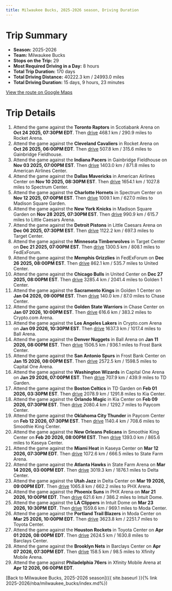 ```yaml
---
title: Milwaukee Bucks, 2025-2026 season, Driving Duration
---
```


# Trip Summary
- **Season:** 2025-2026
- **Team:** Milwaukee Bucks
- **Stops on the Trip:** 29
- **Most Required Driving in a Day:** 8 hours
- **Total Trip Duration:** 170 days
- **Total Driving Distance:** 40222.3 km / 24993.0 miles
- **Total Driving Duration:** 15 days, 9 hours, 23 minutes

[View the route on Google Maps](https://www.google.com/maps/dir/Scotiabank+Arena+Toronto+ON/Rocket+Arena+Cleveland+OH/Gainbridge+Fieldhouse+Indianapolis+IN/American+Airlines+Center+Dallas+TX/Spectrum+Center+Charlotte+NC/Madison+Square+Garden+New+York+NY/Little+Caesars+Arena+Detroit+MI/Target+Center+Minneapolis+MN/FedExForum+Memphis+TN/United+Center+Chicago+IL/Golden+1+Center+Sacramento+CA/Chase+Center+San+Francisco+CA/Crypto.com+Arena+Los+Angeles+CA/Ball+Arena+Denver+CO/Frost+Bank+Center+San+Antonio+TX/Capital+One+Arena+Washington+DC/TD+Garden+Boston+MA/Kia+Center+Orlando+FL/Paycom+Center+Oklahoma+City+OK/Smoothie+King+Center+New+Orleans+LA/Kaseya+Center+Miami+FL/State+Farm+Arena+Atlanta+GA/Delta+Center+Salt+Lake+City+UT/PHX+Arena+Phoenix+AZ/Intuit+Dome+Inglewood+CA/Moda+Center+Portland+OR/Toyota+Center+Houston+TX/Barclays+Center+Brooklyn+NY/Xfinity+Mobile+Arena+Philadelphia+PA)

# Trip Details
1. Attend the game against the **Toronto Raptors** in Scotiabank Arena on **Oct 24 2025, 07:30PM EDT**. Then [drive](https://www.google.com/maps/dir/Scotiabank+Arena+Toronto+ON/Rocket+Arena+Cleveland+OH) 468.1 km / 290.9 miles to Rocket Arena.
2. Attend the game against the **Cleveland Cavaliers** in Rocket Arena on **Oct 26 2025, 06:00PM EDT**. Then [drive](https://www.google.com/maps/dir/Rocket+Arena+Cleveland+OH/Gainbridge+Fieldhouse+Indianapolis+IN) 507.8 km / 315.6 miles to Gainbridge Fieldhouse.
3. Attend the game against the **Indiana Pacers** in Gainbridge Fieldhouse on **Nov 03 2025, 07:00PM EST**. Then [drive](https://www.google.com/maps/dir/Gainbridge+Fieldhouse+Indianapolis+IN/American+Airlines+Center+Dallas+TX) 1403.0 km / 871.8 miles to American Airlines Center.
4. Attend the game against the **Dallas Mavericks** in American Airlines Center on **Nov 10 2025, 08:30PM EST**. Then [drive](https://www.google.com/maps/dir/American+Airlines+Center+Dallas+TX/Spectrum+Center+Charlotte+NC) 1654.1 km / 1027.8 miles to Spectrum Center.
5. Attend the game against the **Charlotte Hornets** in Spectrum Center on **Nov 12 2025, 07:00PM EST**. Then [drive](https://www.google.com/maps/dir/Spectrum+Center+Charlotte+NC/Madison+Square+Garden+New+York+NY) 1009.1 km / 627.0 miles to Madison Square Garden.
6. Attend the game against the **New York Knicks** in Madison Square Garden on **Nov 28 2025, 07:30PM EST**. Then [drive](https://www.google.com/maps/dir/Madison+Square+Garden+New+York+NY/Little+Caesars+Arena+Detroit+MI) 990.9 km / 615.7 miles to Little Caesars Arena.
7. Attend the game against the **Detroit Pistons** in Little Caesars Arena on **Dec 06 2025, 07:30PM EST**. Then [drive](https://www.google.com/maps/dir/Little+Caesars+Arena+Detroit+MI/Target+Center+Minneapolis+MN) 1122.2 km / 697.3 miles to Target Center.
8. Attend the game against the **Minnesota Timberwolves** in Target Center on **Dec 21 2025, 07:00PM EST**. Then [drive](https://www.google.com/maps/dir/Target+Center+Minneapolis+MN/FedExForum+Memphis+TN) 1300.5 km / 808.1 miles to FedExForum.
9. Attend the game against the **Memphis Grizzlies** in FedExForum on **Dec 26 2025, 08:00PM EST**. Then [drive](https://www.google.com/maps/dir/FedExForum+Memphis+TN/United+Center+Chicago+IL) 862.1 km / 535.7 miles to United Center.
10. Attend the game against the **Chicago Bulls** in United Center on **Dec 27 2025, 08:00PM EST**. Then [drive](https://www.google.com/maps/dir/United+Center+Chicago+IL/Golden+1+Center+Sacramento+CA) 3285.4 km / 2041.4 miles to Golden 1 Center.
11. Attend the game against the **Sacramento Kings** in Golden 1 Center on **Jan 04 2026, 09:00PM EST**. Then [drive](https://www.google.com/maps/dir/Golden+1+Center+Sacramento+CA/Chase+Center+San+Francisco+CA) 140.0 km / 87.0 miles to Chase Center.
12. Attend the game against the **Golden State Warriors** in Chase Center on **Jan 07 2026, 10:00PM EST**. Then [drive](https://www.google.com/maps/dir/Chase+Center+San+Francisco+CA/Crypto.com+Arena+Los+Angeles+CA) 616.6 km / 383.2 miles to Crypto.com Arena.
13. Attend the game against the **Los Angeles Lakers** in Crypto.com Arena on **Jan 09 2026, 10:30PM EST**. Then [drive](https://www.google.com/maps/dir/Crypto.com+Arena+Los+Angeles+CA/Ball+Arena+Denver+CO) 1637.3 km / 1017.4 miles to Ball Arena.
14. Attend the game against the **Denver Nuggets** in Ball Arena on **Jan 11 2026, 08:00PM EST**. Then [drive](https://www.google.com/maps/dir/Ball+Arena+Denver+CO/Frost+Bank+Center+San+Antonio+TX) 1506.5 km / 936.1 miles to Frost Bank Center.
15. Attend the game against the **San Antonio Spurs** in Frost Bank Center on **Jan 15 2026, 08:00PM EST**. Then [drive](https://www.google.com/maps/dir/Frost+Bank+Center+San+Antonio+TX/Capital+One+Arena+Washington+DC) 2572.5 km / 1598.5 miles to Capital One Arena.
16. Attend the game against the **Washington Wizards** in Capital One Arena on **Jan 29 2026, 07:00PM EST**. Then [drive](https://www.google.com/maps/dir/Capital+One+Arena+Washington+DC/TD+Garden+Boston+MA) 707.9 km / 439.9 miles to TD Garden.
17. Attend the game against the **Boston Celtics** in TD Garden on **Feb 01 2026, 03:30PM EST**. Then [drive](https://www.google.com/maps/dir/TD+Garden+Boston+MA/Kia+Center+Orlando+FL) 2078.9 km / 1291.8 miles to Kia Center.
18. Attend the game against the **Orlando Magic** in Kia Center on **Feb 09 2026, 07:30PM EST**. Then [drive](https://www.google.com/maps/dir/Kia+Center+Orlando+FL/Paycom+Center+Oklahoma+City+OK) 2080.4 km / 1292.7 miles to Paycom Center.
19. Attend the game against the **Oklahoma City Thunder** in Paycom Center on **Feb 12 2026, 07:30PM EST**. Then [drive](https://www.google.com/maps/dir/Paycom+Center+Oklahoma+City+OK/Smoothie+King+Center+New+Orleans+LA) 1140.4 km / 708.6 miles to Smoothie King Center.
20. Attend the game against the **New Orleans Pelicans** in Smoothie King Center on **Feb 20 2026, 08:00PM EST**. Then [drive](https://www.google.com/maps/dir/Smoothie+King+Center+New+Orleans+LA/Kaseya+Center+Miami+FL) 1393.0 km / 865.6 miles to Kaseya Center.
21. Attend the game against the **Miami Heat** in Kaseya Center on **Mar 12 2026, 07:30PM EDT**. Then [drive](https://www.google.com/maps/dir/Kaseya+Center+Miami+FL/State+Farm+Arena+Atlanta+GA) 1072.6 km / 666.5 miles to State Farm Arena.
22. Attend the game against the **Atlanta Hawks** in State Farm Arena on **Mar 14 2026, 03:00PM EDT**. Then [drive](https://www.google.com/maps/dir/State+Farm+Arena+Atlanta+GA/Delta+Center+Salt+Lake+City+UT) 3019.3 km / 1876.1 miles to Delta Center.
23. Attend the game against the **Utah Jazz** in Delta Center on **Mar 19 2026, 09:00PM EDT**. Then [drive](https://www.google.com/maps/dir/Delta+Center+Salt+Lake+City+UT/PHX+Arena+Phoenix+AZ) 1065.8 km / 662.2 miles to PHX Arena.
24. Attend the game against the **Phoenix Suns** in PHX Arena on **Mar 21 2026, 10:00PM EDT**. Then [drive](https://www.google.com/maps/dir/PHX+Arena+Phoenix+AZ/Intuit+Dome+Inglewood+CA) 621.6 km / 386.2 miles to Intuit Dome.
25. Attend the game against the **LA Clippers** in Intuit Dome on **Mar 23 2026, 10:30PM EDT**. Then [drive](https://www.google.com/maps/dir/Intuit+Dome+Inglewood+CA/Moda+Center+Portland+OR) 1559.6 km / 969.1 miles to Moda Center.
26. Attend the game against the **Portland Trail Blazers** in Moda Center on **Mar 25 2026, 10:00PM EDT**. Then [drive](https://www.google.com/maps/dir/Moda+Center+Portland+OR/Toyota+Center+Houston+TX) 3623.8 km / 2251.7 miles to Toyota Center.
27. Attend the game against the **Houston Rockets** in Toyota Center on **Apr 01 2026, 08:00PM EDT**. Then [drive](https://www.google.com/maps/dir/Toyota+Center+Houston+TX/Barclays+Center+Brooklyn+NY) 2624.5 km / 1630.8 miles to Barclays Center.
28. Attend the game against the **Brooklyn Nets** in Barclays Center on **Apr 07 2026, 07:30PM EDT**. Then [drive](https://www.google.com/maps/dir/Barclays+Center+Brooklyn+NY/Xfinity+Mobile+Arena+Philadelphia+PA) 158.5 km / 98.5 miles to Xfinity Mobile Arena.
29. Attend the game against **Philadelphia 76ers** in Xfinity Mobile Arena at **Apr 12 2026, 06:00PM EDT**.

[Back to Milwaukee Bucks, 2025-2026 season]({{ site.baseurl }}{% link 2025-2026/nba/milwaukee_bucks/index.md%})
